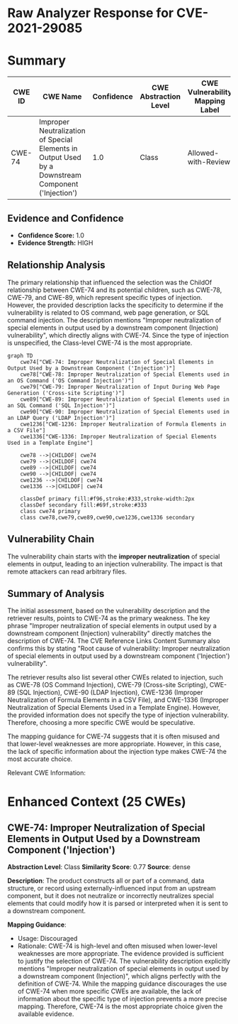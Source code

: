 # Raw Analyzer Response for CVE-2021-29085

# Summary
| CWE ID | CWE Name | Confidence | CWE Abstraction Level | CWE Vulnerability Mapping Label | CWE-Vulnerability Mapping Notes |
|---|---|---|---|---|---|
| CWE-74 | Improper Neutralization of Special Elements in Output Used by a Downstream Component ('Injection') | 1.0 | Class | Allowed-with-Review | Primary CWE |

## Evidence and Confidence

*   **Confidence Score:** 1.0
*   **Evidence Strength:** HIGH

## Relationship Analysis
The primary relationship that influenced the selection was the ChildOf relationship between CWE-74 and its potential children, such as CWE-78, CWE-79, and CWE-89, which represent specific types of injection. However, the provided description lacks the specificity to determine if the vulnerability is related to OS command, web page generation, or SQL command injection. The description mentions "Improper neutralization of special elements in output used by a downstream component (Injection) vulnerability", which directly aligns with CWE-74. Since the type of injection is unspecified, the Class-level CWE-74 is the most appropriate.

```mermaid
graph TD
    cwe74["CWE-74: Improper Neutralization of Special Elements in Output Used by a Downstream Component ('Injection')"]
    cwe78["CWE-78: Improper Neutralization of Special Elements used in an OS Command ('OS Command Injection')"]
    cwe79["CWE-79: Improper Neutralization of Input During Web Page Generation ('Cross-site Scripting')"]
    cwe89["CWE-89: Improper Neutralization of Special Elements used in an SQL Command ('SQL Injection')"]
    cwe90["CWE-90: Improper Neutralization of Special Elements used in an LDAP Query ('LDAP Injection')"]
    cwe1236["CWE-1236: Improper Neutralization of Formula Elements in a CSV File"]
    cwe1336["CWE-1336: Improper Neutralization of Special Elements Used in a Template Engine"]
    
    cwe78 -->|CHILDOF| cwe74
    cwe79 -->|CHILDOF| cwe74
    cwe89 -->|CHILDOF| cwe74
    cwe90 -->|CHILDOF| cwe74
    cwe1236 -->|CHILDOF| cwe74
    cwe1336 -->|CHILDOF| cwe74
    
    classDef primary fill:#f96,stroke:#333,stroke-width:2px
    classDef secondary fill:#69f,stroke:#333
    class cwe74 primary
    class cwe78,cwe79,cwe89,cwe90,cwe1236,cwe1336 secondary
```

## Vulnerability Chain
The vulnerability chain starts with the **improper neutralization** of special elements in output, leading to an injection vulnerability. The impact is that remote attackers can read arbitrary files.

## Summary of Analysis
The initial assessment, based on the vulnerability description and the retriever results, points to CWE-74 as the primary weakness. The key phrase "Improper neutralization of special elements in output used by a downstream component (Injection) vulnerability" directly matches the description of CWE-74. The CVE Reference Links Content Summary also confirms this by stating "Root cause of vulnerability: Improper neutralization of special elements in output used by a downstream component ('Injection') vulnerability".

The retriever results also list several other CWEs related to injection, such as CWE-78 (OS Command Injection), CWE-79 (Cross-site Scripting), CWE-89 (SQL Injection), CWE-90 (LDAP Injection), CWE-1236 (Improper Neutralization of Formula Elements in a CSV File), and CWE-1336 (Improper Neutralization of Special Elements Used in a Template Engine). However, the provided information does not specify the type of injection vulnerability. Therefore, choosing a more specific CWE would be speculative.

The mapping guidance for CWE-74 suggests that it is often misused and that lower-level weaknesses are more appropriate. However, in this case, the lack of specific information about the injection type makes CWE-74 the most accurate choice.

Relevant CWE Information:

# Enhanced Context (25 CWEs)

## CWE-74: Improper Neutralization of Special Elements in Output Used by a Downstream Component ('Injection')
**Abstraction Level**: Class
**Similarity Score**: 0.77
**Source**: dense

**Description**:
The product constructs all or part of a command, data structure, or record using externally-influenced input from an upstream component, but it does not neutralize or incorrectly neutralizes special elements that could modify how it is parsed or interpreted when it is sent to a downstream component.

**Mapping Guidance**:
- Usage: Discouraged
- Rationale: CWE-74 is high-level and often misused when lower-level weaknesses are more appropriate.
The evidence provided is sufficient to justify the selection of CWE-74. The vulnerability description explicitly mentions "Improper neutralization of special elements in output used by a downstream component (Injection)", which aligns perfectly with the definition of CWE-74. While the mapping guidance discourages the use of CWE-74 when more specific CWEs are available, the lack of information about the specific type of injection prevents a more precise mapping. Therefore, CWE-74 is the most appropriate choice given the available evidence.